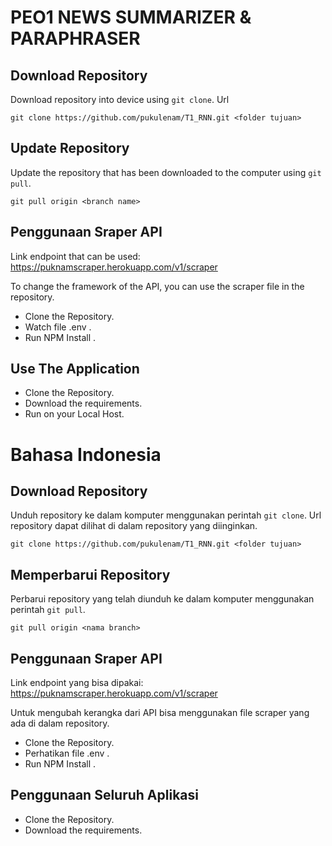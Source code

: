 # PEO1 NEWS SUMMARIZER & PARAPHRASER

## Download Repository 

Download repository into device using `git clone`. Url

```
git clone https://github.com/pukulenam/T1_RNN.git <folder tujuan>
```

## Update Repository

Update the repository that has been downloaded to the computer using `git pull`.

```
git pull origin <branch name>

```

## Penggunaan Sraper API

Link endpoint that can be used:
https://puknamscraper.herokuapp.com/v1/scraper

To change the framework of the API, you can use the scraper file in the repository.
* Clone the Repository.
* Watch file .env .
* Run NPM Install .

## Use The Application 
* Clone the Repository.
* Download the requirements.
* Run on your Local Host.


# Bahasa Indonesia

## Download Repository 

Unduh repository ke dalam komputer menggunakan perintah `git clone`. Url
repository dapat dilihat di dalam repository yang diinginkan.

```
git clone https://github.com/pukulenam/T1_RNN.git <folder tujuan>
```

## Memperbarui Repository

Perbarui repository yang telah diunduh ke dalam komputer menggunakan perintah
`git pull`.

```
git pull origin <nama branch>

```

## Penggunaan Sraper API

Link endpoint yang bisa dipakai:
https://puknamscraper.herokuapp.com/v1/scraper

Untuk mengubah kerangka dari API bisa menggunakan file scraper yang ada di dalam repository.
* Clone the Repository.
* Perhatikan file .env .
* Run NPM Install .

## Penggunaan Seluruh Aplikasi 
* Clone the Repository.
* Download the requirements.

